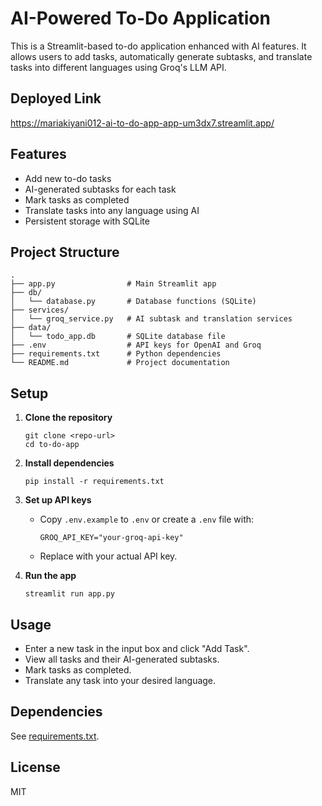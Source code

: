 # AI-Powered To-Do Application

This is a Streamlit-based to-do application enhanced with AI features. It allows users to add tasks, automatically generate subtasks, and translate tasks into different languages using Groq's LLM API.

## Deployed Link

https://mariakiyani012-ai-to-do-app-app-um3dx7.streamlit.app/

## Features

- Add new to-do tasks
- AI-generated subtasks for each task
- Mark tasks as completed
- Translate tasks into any language using AI
- Persistent storage with SQLite

## Project Structure

```
.
├── app.py                # Main Streamlit app
├── db/
│   └── database.py       # Database functions (SQLite)
├── services/
│   └── groq_service.py   # AI subtask and translation services
├── data/
│   └── todo_app.db       # SQLite database file
├── .env                  # API keys for OpenAI and Groq
├── requirements.txt      # Python dependencies
└── README.md             # Project documentation
```

## Setup

1. **Clone the repository**  
   ```
   git clone <repo-url>
   cd to-do-app
   ```

2. **Install dependencies**  
   ```
   pip install -r requirements.txt
   ```

3. **Set up API keys**  
   - Copy `.env.example` to `.env` or create a `.env` file with:
     ```
     GROQ_API_KEY="your-groq-api-key"
     ```
   - Replace with your actual API key.

4. **Run the app**  
   ```
   streamlit run app.py
   ```

## Usage

- Enter a new task in the input box and click "Add Task".
- View all tasks and their AI-generated subtasks.
- Mark tasks as completed.
- Translate any task into your desired language.

## Dependencies

See [requirements.txt](requirements.txt).

## License

MIT